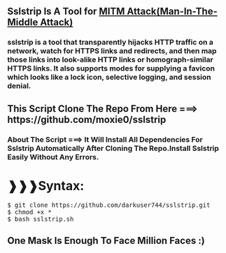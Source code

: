 <h2>Sslstrip Is A Tool for <a href="https://en.wikipedia.org/wiki/Man-in-the-middle_attack">MITM Attack(Man-In-The-Middle Attack)</a></h2><h3>sslstrip is a tool that transparently hijacks HTTP traffic on a network, watch for HTTPS links and redirects, and then map those links into look-alike HTTP links or homograph-similar HTTPS links. It also supports modes for supplying a favicon which looks like a lock icon, selective logging, and session denial.</h3><h2>This Script Clone The Repo From Here ===> https://github.com/moxie0/sslstrip</h2>
<h3>About The Script ===> It Will Install All Dependencies For Sslstrip Automatically After Cloning The Repo.Install Sslstrip Easily Without Any Errors.</h3>
<h1>❱❱❱Syntax:</h1>
<div class="highlight highlight-source-shell"><pre>$ git clone https://github.com/darkuser744/sslstrip.git <br>$ chmod +x * <br>$ bash sslstrip.sh</pre></div>
<h2>One Mask Is Enough To Face Million Faces :)</h2>
